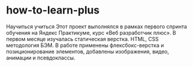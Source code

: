 # how-to-learn-plus
Научиться учиться
Этот проект выполнялся в рамках первого спринта обучения на Яндекс Практикуме, курс «Веб разработчик плюс».
В первом месяце изучалась статическая верстка. HTML, CSS методология БЭМ.
В работе применены флексбокс-верстка и позиционирование элементов, добавлены изображения, видео, анимации и псевдоклассы.
